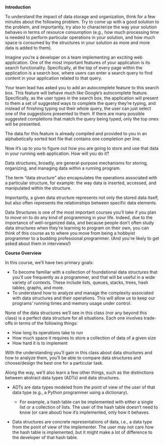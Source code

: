 **Introduction**

To understand the impact of data storage and organization, think for a few minutes about the following problem. Try to come up with a good solution to the problem, and importantly, try also to characterize the way your solution behaves in terms of resource consumption (e.g., how much processing time is needed to perform particular operations in your solution, and how much space is consumed by the structures in your solution as more and more data is added to them).

Imagine you’re a developer on a team implementing an exciting web application. One of the most important features of your application is its search functionality. Specifically, at the top of every page within the application is a search box, where users can enter a search query to find content in your application related to that query.

Your team lead has asked you to add an autocomplete feature to this search box. This feature will behave much like Google’s autocomplete feature. Specifically, as the user types in the search box, the application will present to them a set of suggested ways to complete the query they’re typing, and instead of finishing typing out their whole query, the user can just select one of the suggestions presented to them. If there are many possible suggested completions that match the query being typed, only the top ones will be presented.

The data for this feature is already compiled and provided to you in an alphabetically sorted text file that contains one completion per line.

Now it’s up to you to figure out how you are going to store and use that data in your running web application. How will you do it?

Data structures, broadly, are general-purpose mechanisms for storing, organizing, and managing data within a running program.

The term “data structure” also encapsulates the operations associated with a particular structure, for example: the way data is inserted, accessed, and manipulated within the structure.

Importantly, a given data structure represents not only the stored data itself, but also often represents the relationships between specific data elements.

Data Structures is one of the most important courses you’ll take if you plan to move on to do any kind of programming in your life. Indeed, due to the importance of well-organized data, and because people don’t often study data structures when they’re learning to program on their own, you can think of this course as to where you move from being a hobbyist programmer to a budding professional programmer. (And you're likely to get asked about them in interviews!)

**Course Overview**

In this course, we’ll have two primary goals:

- To become familiar with a collection of foundational data structures that you’ll use frequently as a programmer, and that will be useful in a wide variety of contexts. These include lists, queues, stacks, trees, hash tables, graphs, and more.
- To understand how to analyze and manage the complexity associated with data structures and their operations. This will allow us to keep our programs’ running times and memory usage under control.

None of the data structures we’ll see in this class (nor any beyond this class) is a perfect data structure for all situations. Each one involves trade-offs in terms of the following things:

- How long its operations take to run
- How much space it requires to store a collection of data of a given size
- How hard it is to implement

With the understanding you’ll gain in this class about data structures and how to analyze them, you’ll be able to compare data structures and choose/design the best one for a particular task.

Along the way, we’ll also learn a few other things, such as the distinctions between abstract data types (ADTs) and data structures.

- ADTs are data types modeled from the point of view of the user of that data type (e.g., a Python programmer using a dictionary).

  - For example, a hash table can be implemented with either a single list or a collection of lists. The user of the hash table doesn’t need to know (or care about) how it’s implemented, only how it behaves.

- Data structures are concrete representations of data, i.e., a data type from the point of view of the implementer. The user may not care how the hash table is implemented, but it might make a lot of difference to the developer of that hash table.
